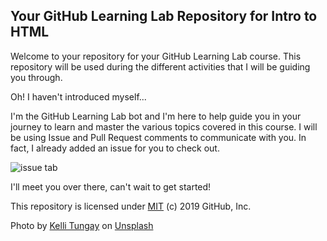 ## Your GitHub Learning Lab Repository for Intro to HTML

Welcome to your repository for your GitHub Learning Lab course. This repository will be used during the different activities that I will be guiding you through.

Oh! I haven't introduced myself...

I'm the GitHub Learning Lab bot and I'm here to help guide you in your journey to learn and master the various topics covered in this course. I will be using Issue and Pull Request comments to communicate with you. In fact, I already added an issue for you to check out.

![issue tab](https://lab.github.com/public/images/issue_tab.png)

I'll meet you over there, can't wait to get started!

This repository is licensed under [MIT](LICENSE) (c) 2019 GitHub, Inc.

Photo by [Kelli Tungay](https://unsplash.com/photos/Sj0nhVIb4eY) on [Unsplash](https://unsplash.com/)
